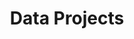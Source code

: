 ---
title: "Data Projects"
layout: categories
permalink: /data-projects/
author_profile: true
header:
  image: "/images/dashboard-view.jpg"
---